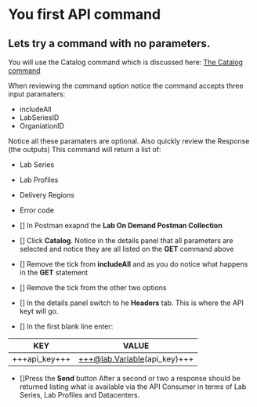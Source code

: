 # You first API command

## Lets try a command with no parameters.
You will use the Catalog command which is discussed here: [The Catalog command](https://docs.skillable.com/lod/lod-api/lod-api-catalog.md "The Catalog command")

When reviewing the command option notice the command accepts three input paramaters:

 - includeAll
 - LabSeriesID
 - OrganiationID

Notice all these paramaters are optional.  Also quickly review the Response (the outputs)  This command will return a list of:
 - Lab Series
 - Lab Profiles
 - Delivery Regions
 - Error code

- [] In Postman exapnd the **Lab On Demand Postman Collection**
- [] Click **Catalog**.  Notice in the details panel that all parameters are selected and notice they are all listed on the **GET** command above
- [] Remove the tick from **includeAll** and as you do notice what happens in the **GET** statement
- [] Remove the tick from the other two options
- [] In the details panel switch to he **Headers** tab.  This is where the API keyt will go.
- [] In the first blank line enter:

| KEY | VALUE |
|-----|-------|
|+++api_key+++|+++@lab.Variable(api_key)+++|

- []Press the **Send** button
After a second or two a response should be returned listing what is available via the API Consumer in terms of Lab Series, Lab Profiles and Datacenters.

